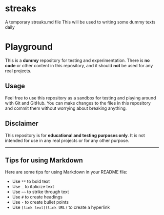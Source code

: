 # streaks
A temporary streaks.md file
This will be used to writing some dummy texts daily

# Playground

This is a **dummy** repository for testing and experimentation. There is **no code** or other content in this repository, and it should **not** be used for any real projects.

## Usage

Feel free to use this repository as a sandbox for testing and playing around with Git and GitHub. You can make changes to the files in this repository and commit them without worrying about breaking anything.

## Disclaimer

This repository is for **educational and testing purposes only**. It is not intended for use in any real projects or for any other purpose.

---

## Tips for using Markdown

Here are some tips for using Markdown in your README file:

- Use `**` to bold text
- Use `_` to italicize text
- Use `~~` to strike through text
- Use `#` to create headings
- Use `-` to create bullet points
- Use `[link text](link URL)` to create a hyperlink
